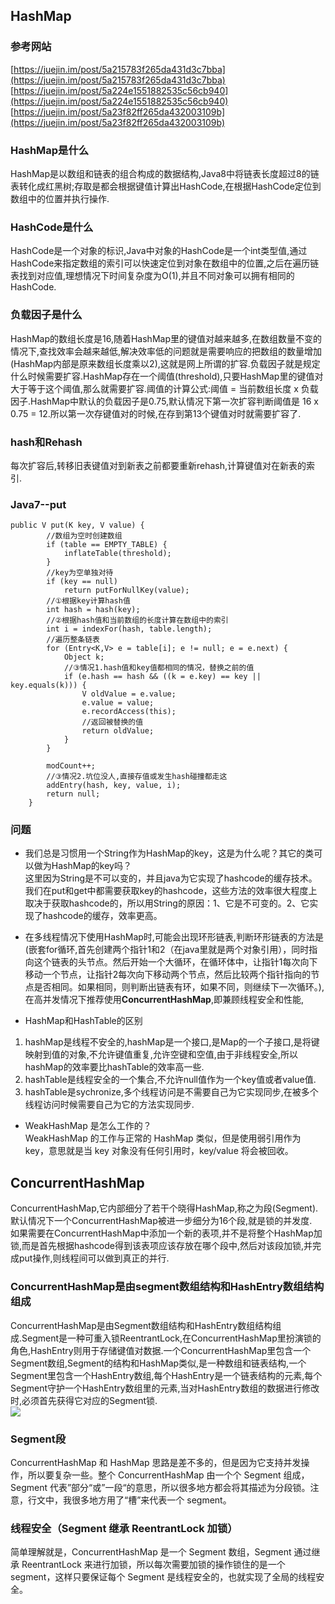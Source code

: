 ## HashMap ##
### 参考网站 ###
[https://juejin.im/post/5a215783f265da431d3c7bba](https://juejin.im/post/5a215783f265da431d3c7bba)  
[https://juejin.im/post/5a224e1551882535c56cb940](https://juejin.im/post/5a224e1551882535c56cb940)
[https://juejin.im/post/5a23f82ff265da432003109b](https://juejin.im/post/5a23f82ff265da432003109b)
### HashMap是什么 ###
HashMap是以数组和链表的组合构成的数据结构,Java8中将链表长度超过8的链表转化成红黑树;存取是都会根据键值计算出HashCode,在根据HashCode定位到数组中的位置并执行操作.

### HashCode是什么 ###
HashCode是一个对象的标识,Java中对象的HashCode是一个int类型值,通过HashCode来指定数组的索引可以快速定位到对象在数组中的位置,之后在遍历链表找到对应值,理想情况下时间复杂度为O(1),并且不同对象可以拥有相同的HashCode.

### 负载因子是什么 ###
HashMap的数组长度是16,随着HashMap里的键值对越来越多,在数组数量不变的情况下,查找效率会越来越低,解决效率低的问题就是需要响应的把数组的数量增加(HashMap内部是原来数组长度乘以2),这就是网上所谓的扩容.负载因子就是规定什么时候需要扩容.HashMap存在一个阈值(threshold),只要HashMap里的键值对大于等于这个阈值,那么就需要扩容.阈值的计算公式:阈值 = 当前数组长度 x 负载因子.HashMap中默认的负载因子是0.75,默认情况下第一次扩容判断阈值是 16 x 0.75 = 12.所以第一次存键值对的时候,在存到第13个键值对时就需要扩容了.

### hash和Rehash ###
每次扩容后,转移旧表键值对到新表之前都要重新rehash,计算键值对在新表的索引.

### Java7--put ###

	public V put(K key, V value) {
	        //数组为空时创建数组
	        if (table == EMPTY_TABLE) {
	            inflateTable(threshold);
	        }
	        //key为空单独对待
	        if (key == null)
	            return putForNullKey(value);
	        //①根据key计算hash值
	        int hash = hash(key);
	        //②根据hash值和当前数组的长度计算在数组中的索引
	        int i = indexFor(hash, table.length);
	        //遍历整条链表
	        for (Entry<K,V> e = table[i]; e != null; e = e.next) {
	            Object k;
	            //③情况1.hash值和key值都相同的情况，替换之前的值
	            if (e.hash == hash && ((k = e.key) == key || key.equals(k))) {
	                V oldValue = e.value;
	                e.value = value;
	                e.recordAccess(this);
	                //返回被替换的值
	                return oldValue;
	            }
	        }
	
	        modCount++;
	        //③情况2.坑位没人,直接存值或发生hash碰撞都走这
	        addEntry(hash, key, value, i);
	        return null;
	    }

### 问题 ###
- 我们总是习惯用一个String作为HashMap的key，这是为什么呢？其它的类可以做为HashMap的key吗？   
	这里因为String是不可以变的，并且java为它实现了hashcode的缓存技术。我们在put和get中都需要获取key的hashcode，这些方法的效率很大程度上取决于获取hashcode的，所以用String的原因：1、它是不可变的。2、它实现了hashcode的缓存，效率更高。

- 在多线程情况下使用HashMap时,可能会出现环形链表,判断环形链表的方法是(嵌套for循环,首先创建两个指针1和2（在java里就是两个对象引用），同时指向这个链表的头节点。然后开始一个大循环，在循环体中，让指针1每次向下移动一个节点，让指针2每次向下移动两个节点，然后比较两个指针指向的节点是否相同。如果相同，则判断出链表有环，如果不同，则继续下一次循环。),在高并发情况下推荐使用**ConcurrentHashMap**,即兼顾线程安全和性能,

- HashMap和HashTable的区别  
1. hashMap是线程不安全的,hashMap是一个接口,是Map的一个子接口,是将键映射到值的对象,不允许键值重复,允许空键和空值,由于非线程安全,所以hashMap的效率要比hashTable的效率高一些.  
2. hashTable是线程安全的一个集合,不允许null值作为一个key值或者value值.  
3. hashTable是sychronize,多个线程访问是不需要自己为它实现同步,在被多个线程访问时候需要自己为它的方法实现同步.    

- WeakHashMap 是怎么工作的？  
WeakHashMap 的工作与正常的 HashMap 类似，但是使用弱引用作为 key，意思就是当 key 对象没有任何引用时，key/value 将会被回收。

## ConcurrentHashMap ##
ConcurrentHashMap,它内部细分了若干个晓得HashMap,称之为段(Segment).默认情况下一个ConcurrentHashMap被进一步细分为16个段,就是锁的并发度.  
如果需要在ConcurrentHashMap中添加一个新的表项,并不是将整个HashMap加锁,而是首先根据hashcode得到该表项应该存放在哪个段中,然后对该段加锁,并完成put操作,则线程间可以做到真正的并行.  
### ConcurrentHashMap是由segment数组结构和HashEntry数组结构组成 ###
ConcurrentHashMap是由Segment数组结构和HashEntry数组结构组成.Segment是一种可重入锁ReentrantLock,在ConcurrentHashMap里扮演锁的角色,HashEntry则用于存储键值对数据.一个ConcurrentHashMap里包含一个Segment数组,Segment的结构和HashMap类似,是一种数组和链表结构,一个Segment里包含一个HashEntry数组,每个HashEntry是一个链表结构的元素,每个Segment守护一个HashEntry数组里的元素,当对HashEntry数组的数据进行修改时,必须首先获得它对应的Segment锁.  
![](https://i.imgur.com/Z2IzNOn.png)
### Segment段 ###
ConcurrentHashMap 和 HashMap 思路是差不多的，但是因为它支持并发操作，所以要复杂一些。整个 ConcurrentHashMap 由一个个 Segment 组成，Segment 代表”部分“或”一段“的意思，所以很多地方都会将其描述为分段锁。注意，行文中，我很多地方用了“槽”来代表一个 segment。
### 线程安全（Segment 继承 ReentrantLock 加锁） ###
简单理解就是，ConcurrentHashMap 是一个 Segment 数组，Segment 通过继承 ReentrantLock 来进行加锁，所以每次需要加锁的操作锁住的是一个 segment，这样只要保证每个 Segment 是线程安全的，也就实现了全局的线程安全。
